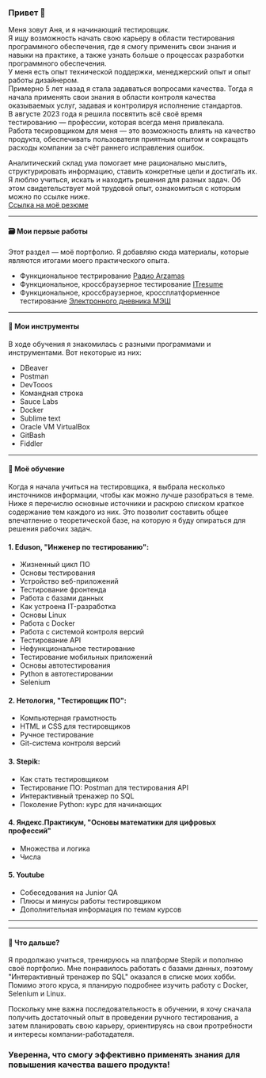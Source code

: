 ### Привет 👋

Меня зовут Аня, и я начинающий тестировщик.  
Я ищу возможность начать свою карьеру в области тестирования программного обеспечения, где я смогу применить свои знания и навыки на практике, а также узнать больше о процессах разработки программного обеспечения.  
У меня есть опыт технической поддержки, менеджерский опыт и опыт работы дизайнером.  
Примерно 5 лет назад я стала задаваться вопросами качества. Тогда я начала применять свои знания в области контроля качества оказываемых услуг, задавая и контролируя исполнение стандартов.  
В августе 2023 года я решила посвятить всё своё время тестированию — профессии, которая всегда  меня привлекала.   
Работа тесировщиком для меня — это возможность влиять на качество продукта, обеспечивать пользователя приятным опытом и сокращать расходы компании за счёт раннего исправления ошибок.  

Аналитический склад ума помогает мне рационально мыслить, структурировать информацию, ставить конкретные цели и достигать их. Я люблю учиться, искать и находить решения для разных задач. Об этом свидетельствует мой трудовой опыт, ознакомиться с которым можно по ссылке ниже.  
[Ссылка на моё резюме](https://drive.google.com/file/d/1EH1v0A30gQTUtXfKgIq_lsywZ_xKRYg4/view)

---

#### 🗃 Мои первые работы
Этот раздел — моё портфолио. Я добавляю сюда материалы, которые являются итогами моего практического опыта.
- Функциональное тестрирование [Радио Arzamas](https://drive.google.com/drive/folders/1kKzrM1bcTfluU38MiXp1jvYElYIn55L_?usp=sharing)
- Функциональное, кроссбраузерное тестирование [ITresume](https://drive.google.com/drive/folders/1keO53ZQvN9WZyzkvX2ivLTajbd9pn4d6?usp=sharing)
- Функциональное, кроссбраузерное, кроссплатформенное тестирование [Электронного дневника МЭШ](https://drive.google.com/drive/folders/1f5kDXUTrK8QHgkQW1Cf5HJ4_CHiF70Mq?usp=drive_link)

---

#### 🚀 Мои инструменты
В ходе обучения я знакомилась с разными программами и инструментами. Вот некоторые из них:
- DBeaver
- Postman
- DevTooos
- Командная строка
- Sauce Labs
- Docker
- Sublime text
- Oracle VM VirtualBox
- GitBash
- Fiddler
---
#### 🌱 Моё обучение 
Когда я начала учиться на тестировщика, я выбрала несколько инсточников информации, чтобы как можно лучше разобраться в теме. 
Ниже я перечислю основные источники и раскрою списком краткое содержание тем каждого из них. Это позволит составить общее впечатление о теоретической базе, на которую я буду опираться для решения рабочих задач.

#### 1. Eduson, "Инженер по тестированию":
- Жизненный цикл ПО
- Основы тестирования
- Устройство веб-приложений
- Тестирование фронтенда
- Работа с базами данных
- Как устроена IT-разработка
- Основы Linux
- Работа с Docker
- Работа с системой контроля версий
- Тестирование API
- Нефункциональное тестирование
- Тестирование мобильных приложений
- Основы автотестирования
- Python в автотестировании
- Selenium
  
#### 2. Нетология, "Тестировщик ПО":
- Компьютерная грамотность
- HTML и CSS для тестировщиков
- Ручное тестирование
- Git-система контроля версий
  
#### 3. Stepik:
- Как стать тестировщиком
- Тестирование ПО: Postman для тестирования API
- Интерактивный тренажер по SQL
- Поколение Python: курс для начинающих
  
#### 4. Яндекс.Практикум, "Основы математики для цифровых профессий"
- Множества и логика
- Числа
  
#### 5. Youtube
- Собеседования на Junior QA
- Плюсы и минусы работы тестировщиком
- Дополнительная информация по темам курсов

---
---

#### 🎯 Что дальше?
Я продолжаю учиться, тренируюсь на платформе Stepik и пополняю своё портфолио.
Мне понравилось работать с базами данных, поэтому "Интерактивный тренажер по SQL" оказался в списке моих хобби. Помимо этого круса, я планирую подробнее изучить работу с Docker, Selenium и Linux.  

Поскольку мне важна последовательность в обучении, я хочу сначала получить достаточный опыт в проведении ручного тестирования, а затем планировать свою карьеру, ориентируясь на свои протребности и интересы компании-работадателя.  

### Уверенна, что смогу эффективно применять знания для повышения качества вашего продукта!
